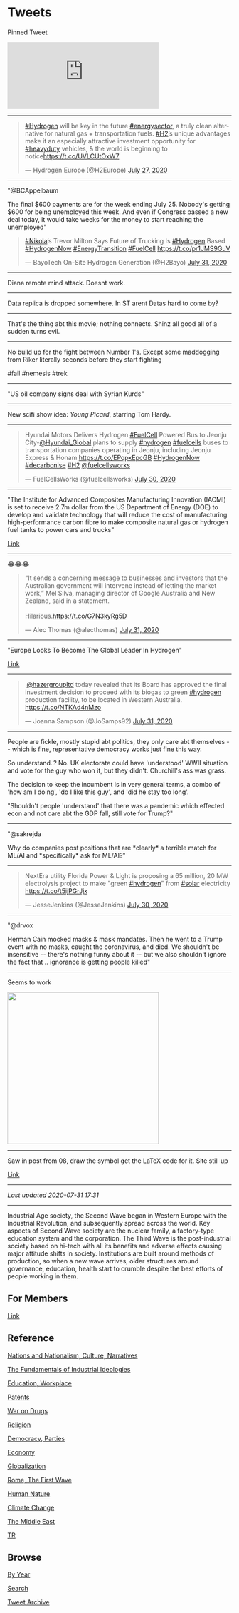 # Tweets

Pinned Tweet

<iframe width="340" src="https://www.youtube.com/embed/a-KWihHnAVY" frameborder="0" allow="accelerometer; autoplay; encrypted-media; gyroscope; picture-in-picture" allowfullscreen></iframe>

---

<blockquote class="twitter-tweet"><p lang="en" dir="ltr"><a href="https://twitter.com/hashtag/Hydrogen?src=hash&amp;ref_src=twsrc%5Etfw">#Hydrogen</a> will be key in the future <a href="https://twitter.com/hashtag/energysector?src=hash&amp;ref_src=twsrc%5Etfw">#energysector</a>, a truly clean alternative for natural gas + transportation fuels. <a href="https://twitter.com/hashtag/H2?src=hash&amp;ref_src=twsrc%5Etfw">#H2</a>’s unique advantages make it an especially attractive investment opportunity for <a href="https://twitter.com/hashtag/heavyduty?src=hash&amp;ref_src=twsrc%5Etfw">#heavyduty</a> vehicles, &amp; the world is beginning to notice<a href="https://t.co/UVLCUtOxW7">https://t.co/UVLCUtOxW7</a></p>&mdash; Hydrogen Europe (@H2Europe) <a href="https://twitter.com/H2Europe/status/1287755192247689224?ref_src=twsrc%5Etfw">July 27, 2020</a></blockquote> <script async src="https://platform.twitter.com/widgets.js" charset="utf-8"></script>

---

"@BCAppelbaum

The final $600 payments are for the week ending July 25. Nobody's
getting $600 for being unemployed this week. And even if Congress
passed a new deal today, it would take weeks for the money to start
reaching the unemployed"

<blockquote class="twitter-tweet"><p lang="en" dir="ltr"><a href="https://twitter.com/hashtag/Nikola?src=hash&amp;ref_src=twsrc%5Etfw">#Nikola</a>’s Trevor Milton Says Future of Trucking Is <a href="https://twitter.com/hashtag/Hydrogen?src=hash&amp;ref_src=twsrc%5Etfw">#Hydrogen</a> Based <a href="https://twitter.com/hashtag/HydrogenNow?src=hash&amp;ref_src=twsrc%5Etfw">#HydrogenNow</a> <a href="https://twitter.com/hashtag/EnergyTransition?src=hash&amp;ref_src=twsrc%5Etfw">#EnergyTransition</a> <a href="https://twitter.com/hashtag/FuelCell?src=hash&amp;ref_src=twsrc%5Etfw">#FuelCell</a> <a href="https://t.co/pr1JMS9GuV">https://t.co/pr1JMS9GuV</a></p>&mdash; BayoTech On-Site Hydrogen Generation (@H2Bayo) <a href="https://twitter.com/H2Bayo/status/1289192357594718210?ref_src=twsrc%5Etfw">July 31, 2020</a></blockquote> <script async src="https://platform.twitter.com/widgets.js" charset="utf-8"></script>

---

Diana remote mind attack. Doesnt work.

---

Data replica is dropped somewhere. In ST arent Datas hard to come
by?

---

That's the thing abt this movie; nothing connects. Shinz all good all
of a sudden turns evil. 

---

No build up for the fight between Number 1's. Except some maddogging
from Riker literally seconds before they start fighting

\#fail \#nemesis \#trek

---

"US oil company signs deal with Syrian Kurds"

---

New scifi show idea: *Young Picard*, starring Tom Hardy.

---

<blockquote class="twitter-tweet"><p lang="en" dir="ltr">Hyundai Motors Delivers Hydrogen <a href="https://twitter.com/hashtag/FuelCell?src=hash&amp;ref_src=twsrc%5Etfw">#FuelCell</a> Powered Bus to Jeonju City-<a href="https://twitter.com/Hyundai_Global?ref_src=twsrc%5Etfw">@Hyundai_Global</a> plans to supply <a href="https://twitter.com/hashtag/hydrogen?src=hash&amp;ref_src=twsrc%5Etfw">#hydrogen</a> <a href="https://twitter.com/hashtag/fuelcells?src=hash&amp;ref_src=twsrc%5Etfw">#fuelcells</a> buses to transportation companies operating in Jeonju, including Jeonju Express &amp; Honam <a href="https://t.co/EPqpxEpcGB">https://t.co/EPqpxEpcGB</a> <a href="https://twitter.com/hashtag/HydrogenNow?src=hash&amp;ref_src=twsrc%5Etfw">#HydrogenNow</a> <a href="https://twitter.com/hashtag/decarbonise?src=hash&amp;ref_src=twsrc%5Etfw">#decarbonise</a> <a href="https://twitter.com/hashtag/H2?src=hash&amp;ref_src=twsrc%5Etfw">#H2</a> <a href="https://twitter.com/fuelcellsworks?ref_src=twsrc%5Etfw">@fuelcellsworks</a></p>&mdash; FuelCellsWorks (@fuelcellsworks) <a href="https://twitter.com/fuelcellsworks/status/1288859650843119616?ref_src=twsrc%5Etfw">July 30, 2020</a></blockquote> <script async src="https://platform.twitter.com/widgets.js" charset="utf-8"></script>

---

"The Institute for Advanced Composites Manufacturing Innovation
(IACMI) is set to receive 2.7m dollar from the US Department of Energy
(DOE) to develop and validate technology that will reduce the cost of
manufacturing high-performance carbon fibre to make composite natural
gas or hydrogen fuel tanks to power cars and trucks"

[Link](https://www.h2-view.com/story/iacmi-receives-grant-for-hydrogen-tank-development/)

---

😂😂😂

<blockquote class="twitter-tweet"><p lang="en" dir="ltr">“It sends a concerning message to businesses and investors that the Australian government will intervene instead of letting the market work,” Mel Silva, managing director of Google Australia and New Zealand, said in a statement.<br><br>Hilarious.<a href="https://t.co/G7N3kyRg5D">https://t.co/G7N3kyRg5D</a></p>&mdash; Alec Thomas (@alecthomas) <a href="https://twitter.com/alecthomas/status/1289122725215125505?ref_src=twsrc%5Etfw">July 31, 2020</a></blockquote> <script async src="https://platform.twitter.com/widgets.js" charset="utf-8"></script>

---

"Europe Looks To Become The Global Leader In Hydrogen"

[Link](https://oilprice.com/Alternative-Energy/Fuel-Cells/Europe-Looks-To-Become-The-Global-Leader-In-Hydrogen.amp.html?__twitter_impression=true)

---

<blockquote class="twitter-tweet"><p lang="en" dir="ltr">.<a href="https://twitter.com/hazergroupltd?ref_src=twsrc%5Etfw">@hazergroupltd</a> today revealed that its Board has approved the final investment decision to proceed with its biogas to green <a href="https://twitter.com/hashtag/hydrogen?src=hash&amp;ref_src=twsrc%5Etfw">#hydrogen</a> production facility, to be located in Western Australia. <a href="https://t.co/NTKAd4nMzo">https://t.co/NTKAd4nMzo</a></p>&mdash; Joanna Sampson (@JoSamps92) <a href="https://twitter.com/JoSamps92/status/1289101881378250752?ref_src=twsrc%5Etfw">July 31, 2020</a></blockquote> <script async src="https://platform.twitter.com/widgets.js" charset="utf-8"></script>

---

People are fickle, mostly stupid abt politics, they only care abt
themselves -- which is fine, representative democracy works just fine
this way.

So understand..? No. UK electorate could have 'understood' WWII
situation and vote for the guy who won it, but they
didn't. Churchill's ass was grass.

The decision to keep the incumbent is in very general terms, a combo
of 'how am I doing', 'do I like this guy', and 'did he stay too long'.

"Shouldn't people 'understand' that there was a pandemic which
effected econ and not care abt the GDP fall, still vote for Trump?"

---

"@sakrejda

Why do companies post positions that are \*clearly\* a terrible match
for ML/AI and \*specifically\* ask for ML/AI?"

---

<blockquote class="twitter-tweet"><p lang="en" dir="ltr">NextEra utility Florida Power &amp; Light is proposing a 65 million, 20 MW electrolysis project to make &quot;green <a href="https://twitter.com/hashtag/hydrogen?src=hash&amp;ref_src=twsrc%5Etfw">#hydrogen</a>&quot; from <a href="https://twitter.com/hashtag/solar?src=hash&amp;ref_src=twsrc%5Etfw">#solar</a> electricity <a href="https://t.co/t5ijPGrJjx">https://t.co/t5ijPGrJjx</a></p>&mdash; JesseJenkins (@JesseJenkins) <a href="https://twitter.com/JesseJenkins/status/1288863648505569280?ref_src=twsrc%5Etfw">July 30, 2020</a></blockquote> <script async src="https://platform.twitter.com/widgets.js" charset="utf-8"></script>

---

"@drvox

Herman Cain mocked masks & mask mandates. Then he went to a Trump
event with no masks, caught the coronavirus, and died. We shouldn't be
insensitive -- there's nothing funny about it -- but we also shouldn't
ignore the fact that ..  ignorance is getting people killed"

---

Seems to work

<img width="340" src="https://pbs.twimg.com/media/EeNFSO4XoAEd9jK?format=png&name=small"/>

---

Saw in post from 08, draw the symbol get the LaTeX code for it. Site still
up

[Link](https://detexify.kirelabs.org/classify.html)

---

*Last updated 2020-07-31 17:31*

---

Industrial Age society, the Second Wave began in Western Europe with
the Industrial Revolution, and subsequently spread across the
world. Key aspects of Second Wave society are the nuclear family, a
factory-type education system and the corporation. The Third Wave is
the post-industrial society based on hi-tech with all its benefits and
adverse effects causing major attitude shifts in society. Institutions
are built around methods of production, so when a new wave arrives,
older structures around governance, education, health start to crumble
despite the best efforts of people working in them.

## For Members

[Link](https://thirdwave-members.herokuapp.com)

## Reference

[Nations and Nationalism, Culture, Narratives](/2013/02/nations-and-nationalism.md)

[The Fundamentals of Industrial Ideologies](/2011/04/fundamentals-of-industrial-ideologies.md)

[Education, Workplace](2017/09/education-workplace.md)

[Patents](/2018/09/patents.md)

[War on Drugs](/2019/11/war-on-drugs.md)

[Religion](/2015/04/god-religion.md)

[Democracy, Parties](/2016/11/democracy.md)

[Economy](/2018/05/economy.md)

[Globalization](/2018/09/globalization.md)

[Rome, The First Wave](/2017/12/rome.md)

[Human Nature](/2020/07/human-nature.md)

[Climate Change](/2018/12/climate.md)

[The Middle East](/2019/07/middleeast.md)

[TR](../tr)

## Browse

[By Year](years.md)

[Search](search.html)

[Tweet Archive](/tweets/README.md)
